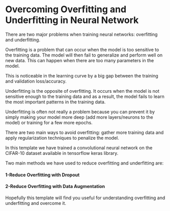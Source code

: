 # Overcoming Overfitting and Underfitting in Neural Network

There are two major problems when training neural networks: overfitting and underfitting.

Overfitting is a problem that can occur when the model is too sensitive to the training data. The model will then fail to generalize and perform well on new data. This can happen when there are too many parameters in the model.

This is noticeable in the learning curve by a big gap between the training and validation loss/accuracy.

Underfitting is the opposite of overfitting. It occurs when the model is not sensitive enough to the training data and as a result, the model fails to learn the most important patterns in the training data.

Underfitting is often not really a problem because you can prevent it by simply making your model more deep (add more layers/neurons to the model) or training for a few more epochs.

There are two main ways to avoid overfitting: gather more training data and apply regularization techniques to penalize the model.

In this template we have trained a convolutional neural network on the CIFAR-10 dataset available in tensorflow keras library.

Two main methods we have used to reduce overfitting and underfitting are:
#### 1-Reduce Overfitting with Dropout
#### 2-Reduce Overfitting with Data Augmentation

Hopefully this template will find you useful for understanding overfitting and underfitting and overcome it.
